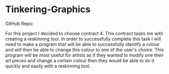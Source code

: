 # Tinkering-Graphics

GitHub Repo: 

For this project I decided to choose contract 4. This contract tasks me with creating a reskinning tool. In order to successfully complete this task I will need to make a program that will be able to successfully identify a colour and will then be able to change this colour to one of the user's choice. This program will be most useful for artists as if they wanted to modify one their art pieces and change a certain colour then they would be able to do it quickly and easily with a reskinning tool.
